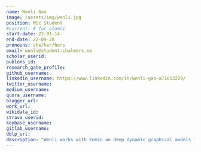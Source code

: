 ```yaml
---
name: Wenli Gao
image: /assets/img/wenli.jpg
position: MSc Student
#current: # for alumni
start-date: 22-01-14
end-date: 22-09-28  
pronouns: she/her/hers
email: wenli@student.chalmers.se
scholar_userid: 
publons_id:
research_gate_profile:
github_username:
linkedin_username: https://www.linkedin.com/in/wenli-gao-a71813229/
twitter_username:
medium_username:
quora_username:
blogger_url:
work_url:
wikidata_id:
strava_userid:
keybase_username:
gitlab_username:
dblp_url:
description: "Wenli works with Enmin on deep dynamic graphical models for molecular kinetics. She is a MSc Student in Data Science and AI."
---
```

